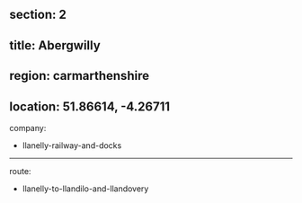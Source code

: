 section: 2
----
title: Abergwilly
----
region: carmarthenshire
----
location: 51.86614, -4.26711
----
company:
- llanelly-railway-and-docks
----
route:
- llanelly-to-llandilo-and-llandovery
